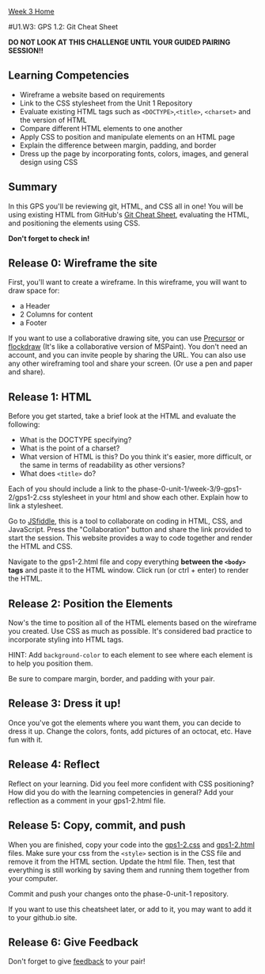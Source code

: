 [Week 3 Home](../)

#U1.W3: GPS 1.2: Git Cheat Sheet

**DO NOT LOOK AT THIS CHALLENGE UNTIL YOUR GUIDED PAIRING SESSION!!**

## Learning Competencies
- Wireframe a website based on requirements
- Link to the CSS stylesheet from the Unit 1 Repository
- Evaluate existing HTML tags such as `<DOCTYPE>`,`<title>`, `<charset>` and the version of HTML
- Compare different HTML elements to one another
- Apply CSS to position and manipulate elements on an HTML page
- Explain the difference between margin, padding, and border
- Dress up the page by incorporating fonts, colors, images, and general design using CSS

## Summary
In this GPS you'll be reviewing git, HTML, and CSS all in one! You will be using existing HTML from GitHub's [Git Cheat Sheet](https://training.github.com/kit/downloads/github-git-cheat-sheet.pdf), evaluating the HTML, and positioning the elements using CSS.

**Don't forget to check in!**

## Release 0: Wireframe the site
First, you'll want to create a wireframe. In this wireframe, you will want to draw space for:
- a Header
- 2 Columns for content
- a Footer

If you want to use a collaborative drawing site, you can use [Precursor](https://prcrsr.com/) or [flockdraw](http://flockdraw.com) (It's like a collaborative version of MSPaint). You don't need an account, and you can invite people by sharing the URL. You can also use any other wireframing tool and share your screen. (Or use a pen and paper and share).

## Release 1: HTML
Before you get started, take a brief look at the HTML and evaluate the following:

- What is the DOCTYPE specifying?
- What is the point of a charset?
- What version of HTML is this? Do you think it's easier, more difficult, or the same in terms of readability as other versions?
- What does `<title>` do?

Each of you should include a link to the phase-0-unit-1/week-3/9-gps1-2/gps1-2.css stylesheet in your html and show each other. Explain how to link a stylesheet.

Go to [JSfiddle](https://jsfiddle.net/), this is a tool to collaborate on coding in HTML, CSS, and JavaScript. Press the "Collaboration" button and share the link provided to start the session. This website provides a way to code together and render the HTML and CSS.

Navigate to the gps1-2.html file and copy everything **between the `<body>` tags** and paste it to the HTML window. Click run (or ctrl + enter) to render the HTML.


## Release 2: Position the Elements
Now's the time to position all of the HTML elements based on the wireframe you created. Use CSS as much as possible. It's considered bad practice to incorporate styling into HTML tags.

HINT: Add `background-color` to each element to see where each element is to help you position them.

Be sure to compare margin, border, and padding with your pair.

## Release 3: Dress it up!
Once you've got the elements where you want them, you can decide to dress it up. Change the colors, fonts, add pictures of an octocat, etc. Have fun with it.

## Release 4: Reflect

Reflect on your learning. Did you feel more confident with CSS positioning? How did you do with the learning competencies in general? Add your reflection as a comment in your gps1-2.html file.

## Release 5: Copy, commit, and push
When you are finished, copy your code into the [gps1-2.css](gps1-2.css) and [gps1-2.html](gps1-2.html) files. Make sure your css from the `<style>` section is in the CSS file and remove it from the HTML section. Update the html file. Then, test that everything is still  working by saving them and running them together from your computer.

Commit and push your changes onto the phase-0-unit-1 repository.

If you want to use this cheatsheet later, or add to it, you may want to add it to your github.io site.

## Release 6: Give Feedback
Don't forget to give [feedback](https://socrates.devbootcamp.com/feedback/new) to your pair!
